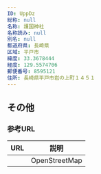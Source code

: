 ```yaml
---
ID: UppDz
総称: null
名称: 護国神社
名称読み: null
別名: null
都道府県: 長崎県
区域: 平戸市
緯度: 33.3678444
経度: 129.5574706
郵便番号: 8595121
住所: 長崎県平戸市岩の上町１４５１
---
```


## その他

### 参考URL

| URL | 説明          |
| --- | ------------- |
|     | OpenStreetMap |
